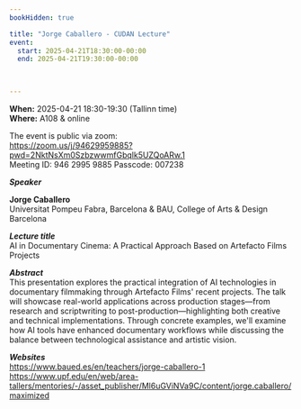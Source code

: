```yaml
---
bookHidden: true

title: "Jorge Caballero - CUDAN Lecture"
event:
  start: 2025-04-21T18:30:00-00:00
  end: 2025-04-21T19:30:00-00:00
  


---
```


**When:** 2025-04-21 18:30-19:30 (Tallinn time)   
**Where:** A108 & online  

The event is public via zoom:   
https://zoom.us/j/94629959885?pwd=2NktNsXm0SzbzwwmfGbqlk5UZQoARw.1  
Meeting ID: 946 2995 9885 Passcode: 007238  

<!--more-->
***Speaker***  

**Jorge Caballero**  
Universitat Pompeu Fabra, Barcelona & BAU, College of Arts & Design Barcelona    

***Lecture title***  
AI in Documentary Cinema: A Practical Approach Based on Artefacto Films Projects   
  
***Abstract***  
This presentation explores the practical integration of AI technologies in documentary filmmaking through Artefacto Films' recent projects. The talk will showcase real-world applications across production stages—from research and scriptwriting to post-production—highlighting both creative and technical implementations. Through concrete examples, we'll examine how AI tools have enhanced documentary workflows while discussing the balance between technological assistance and artistic vision.  
  
***Websites***  
https://www.baued.es/en/teachers/jorge-caballero-1  
https://www.upf.edu/en/web/area-tallers/mentories/-/asset_publisher/Ml6uGViNVa9C/content/jorge.caballero/maximized   

